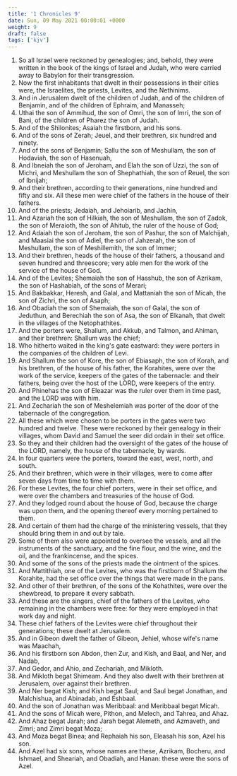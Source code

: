 ```yaml
---
title: '1 Chronicles 9'
date: Sun, 09 May 2021 00:00:01 +0000
weight: 9
draft: false
tags: ['kjv'] 
---
```


1. So all Israel were reckoned by genealogies; and, behold, they were written in the book of the kings of Israel and Judah, who were carried away to Babylon for their transgression.
2. Now the first inhabitants that dwelt in their possessions in their cities were, the Israelites, the priests, Levites, and the Nethinims.
3. And in Jerusalem dwelt of the children of Judah, and of the children of Benjamin, and of the children of Ephraim, and Manasseh;
4. Uthai the son of Ammihud, the son of Omri, the son of Imri, the son of Bani, of the children of Pharez the son of Judah.
5. And of the Shilonites; Asaiah the firstborn, and his sons.
6. And of the sons of Zerah; Jeuel, and their brethren, six hundred and ninety.
7. And of the sons of Benjamin; Sallu the son of Meshullam, the son of Hodaviah, the son of Hasenuah,
8. And Ibneiah the son of Jeroham, and Elah the son of Uzzi, the son of Michri, and Meshullam the son of Shephathiah, the son of Reuel, the son of Ibnijah;
9. And their brethren, according to their generations, nine hundred and fifty and six. All these men were chief of the fathers in the house of their fathers.
10. And of the priests; Jedaiah, and Jehoiarib, and Jachin,
11. And Azariah the son of Hilkiah, the son of Meshullam, the son of Zadok, the son of Meraioth, the son of Ahitub, the ruler of the house of God;
12. And Adaiah the son of Jeroham, the son of Pashur, the son of Malchijah, and Maasiai the son of Adiel, the son of Jahzerah, the son of Meshullam, the son of Meshillemith, the son of Immer;
13. And their brethren, heads of the house of their fathers, a thousand and seven hundred and threescore; very able men for the work of the service of the house of God.
14. And of the Levites; Shemaiah the son of Hasshub, the son of Azrikam, the son of Hashabiah, of the sons of Merari;
15. And Bakbakkar, Heresh, and Galal, and Mattaniah the son of Micah, the son of Zichri, the son of Asaph;
16. And Obadiah the son of Shemaiah, the son of Galal, the son of Jeduthun, and Berechiah the son of Asa, the son of Elkanah, that dwelt in the villages of the Netophathites.
17. And the porters were, Shallum, and Akkub, and Talmon, and Ahiman, and their brethren: Shallum was the chief;
18. Who hitherto waited in the king's gate eastward: they were porters in the companies of the children of Levi.
19. And Shallum the son of Kore, the son of Ebiasaph, the son of Korah, and his brethren, of the house of his father, the Korahites, were over the work of the service, keepers of the gates of the tabernacle: and their fathers, being over the host of the LORD, were keepers of the entry.
20. And Phinehas the son of Eleazar was the ruler over them in time past, and the LORD was with him.
21. And Zechariah the son of Meshelemiah was porter of the door of the tabernacle of the congregation.
22. All these which were chosen to be porters in the gates were two hundred and twelve. These were reckoned by their genealogy in their villages, whom David and Samuel the seer did ordain in their set office.
23. So they and their children had the oversight of the gates of the house of the LORD, namely, the house of the tabernacle, by wards.
24. In four quarters were the porters, toward the east, west, north, and south.
25. And their brethren, which were in their villages, were to come after seven days from time to time with them.
26. For these Levites, the four chief porters, were in their set office, and were over the chambers and treasuries of the house of God.
27. And they lodged round about the house of God, because the charge was upon them, and the opening thereof every morning pertained to them.
28. And certain of them had the charge of the ministering vessels, that they should bring them in and out by tale.
29. Some of them also were appointed to oversee the vessels, and all the instruments of the sanctuary, and the fine flour, and the wine, and the oil, and the frankincense, and the spices.
30. And some of the sons of the priests made the ointment of the spices.
31. And Mattithiah, one of the Levites, who was the firstborn of Shallum the Korahite, had the set office over the things that were made in the pans.
32. And other of their brethren, of the sons of the Kohathites, were over the shewbread, to prepare it every sabbath.
33. And these are the singers, chief of the fathers of the Levites, who remaining in the chambers were free: for they were employed in that work day and night.
34. These chief fathers of the Levites were chief throughout their generations; these dwelt at Jerusalem.
35. And in Gibeon dwelt the father of Gibeon, Jehiel, whose wife's name was Maachah,
36. And his firstborn son Abdon, then Zur, and Kish, and Baal, and Ner, and Nadab,
37. And Gedor, and Ahio, and Zechariah, and Mikloth.
38. And Mikloth begat Shimeam. And they also dwelt with their brethren at Jerusalem, over against their brethren.
39. And Ner begat Kish; and Kish begat Saul; and Saul begat Jonathan, and Malchishua, and Abinadab, and Eshbaal.
40. And the son of Jonathan was Meribbaal: and Meribbaal begat Micah.
41. And the sons of Micah were, Pithon, and Melech, and Tahrea, and Ahaz.
42. And Ahaz begat Jarah; and Jarah begat Alemeth, and Azmaveth, and Zimri; and Zimri begat Moza;
43. And Moza begat Binea; and Rephaiah his son, Eleasah his son, Azel his son.
44. And Azel had six sons, whose names are these, Azrikam, Bocheru, and Ishmael, and Sheariah, and Obadiah, and Hanan: these were the sons of Azel.
